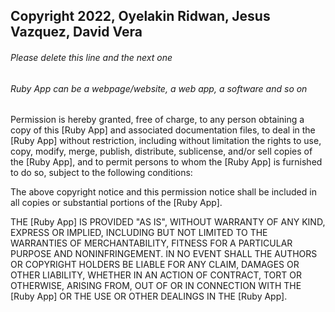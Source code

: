 ## Copyright 2022, Oyelakin Ridwan, Jesus Vazquez, David Vera

###### Please delete this line and the next one
###### Ruby App can be a webpage/website, a web app, a software and so on

Permission is hereby granted, free of charge, to any person obtaining a copy of this [Ruby App] and associated documentation files, to deal in the [Ruby App] without restriction, including without limitation the rights to use, copy, modify, merge, publish, distribute, sublicense, and/or sell copies of the [Ruby App], and to permit persons to whom the [Ruby App] is furnished to do so, subject to the following conditions:

The above copyright notice and this permission notice shall be included in all copies or substantial portions of the [Ruby App].

THE [Ruby App] IS PROVIDED "AS IS", WITHOUT WARRANTY OF ANY KIND, EXPRESS OR IMPLIED, INCLUDING BUT NOT LIMITED TO THE WARRANTIES OF MERCHANTABILITY, FITNESS FOR A PARTICULAR PURPOSE AND NONINFRINGEMENT. IN NO EVENT SHALL THE AUTHORS OR COPYRIGHT HOLDERS BE LIABLE FOR ANY CLAIM, DAMAGES OR OTHER LIABILITY, WHETHER IN AN ACTION OF CONTRACT, TORT OR OTHERWISE, ARISING FROM, OUT OF OR IN CONNECTION WITH THE [Ruby App] OR THE USE OR OTHER DEALINGS IN THE [Ruby App].
